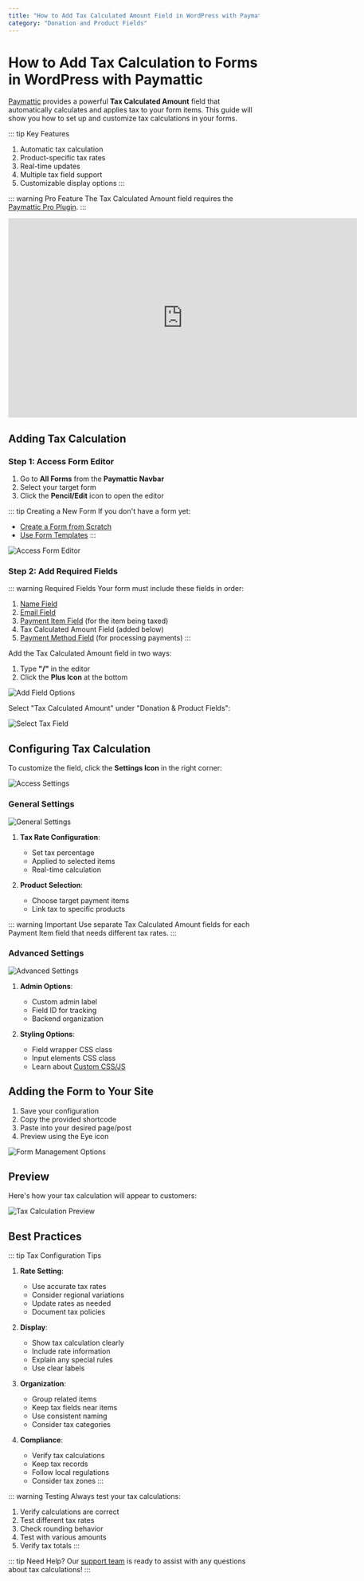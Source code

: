 ```yaml
---
title: "How to Add Tax Calculated Amount Field in WordPress with Paymattic?"
category: "Donation and Product Fields"
---
```

# How to Add Tax Calculation to Forms in WordPress with Paymattic

[Paymattic](https://paymattic.com/) provides a powerful **Tax Calculated Amount** field that automatically calculates and applies tax to your form items. This guide will show you how to set up and customize tax calculations in your forms.

::: tip Key Features
1. Automatic tax calculation
2. Product-specific tax rates
3. Real-time updates
4. Multiple tax field support
5. Customizable display options
:::

::: warning Pro Feature
The Tax Calculated Amount field requires the [Paymattic Pro Plugin](/getting-started-with-paymattic/how-to-install-and-activate-paymattic-in-wordpress).
:::

<iframe width="700" height="400" src="https://www.youtube.com/embed/ed0RtdxCdz4?list=PLXpD0vT4thWH80g5e9wYnoBMgEqUXbr53" title="Tax Calculated Amount Field Tutorial" frameborder="0" allow="accelerometer; autoplay; clipboard-write; encrypted-media; gyroscope; picture-in-picture" allowfullscreen></iframe>

## Adding Tax Calculation

### Step 1: Access Form Editor

1. Go to **All Forms** from the **Paymattic Navbar**
2. Select your target form
3. Click the **Pencil/Edit** icon to open the editor

::: tip Creating a New Form
If you don't have a form yet:
- [Create a Form from Scratch](/form-editor/how-to-create-a-form-from-scratch-with-paymattic)
- [Use Form Templates](/form-editor/simple-form-templates)
:::

![Access Form Editor](/images/donation-and-product-fields/how-to-add-tax-calculated-amount-field-in-wordpress-with-paymattic/1.-Open-desired-form-4-scaled.webp)

### Step 2: Add Required Fields

::: warning Required Fields
Your form must include these fields in order:
1. [Name Field](/general-input-fields/how-to-use-general-form-input-fields-in-wordpress-with-paymattic#_1-name-field)
2. [Email Field](/general-input-fields/how-to-use-general-form-input-fields-in-wordpress-with-paymattic#_2-email-field)
3. [Payment Item Field](/donation-and-product-fields/how-to-add-payment-item-fields-in-wordpress-with-paymattic) (for the item being taxed)
4. Tax Calculated Amount Field (added below)
5. [Payment Method Field](/general-input-fields/how-to-use-the-payment-method-fields-section) (for processing payments)
:::

Add the Tax Calculated Amount field in two ways:
1. Type **"/"** in the editor
2. Click the **Plus Icon** at the bottom

![Add Field Options](/images/donation-and-product-fields/how-to-add-tax-calculated-amount-field-in-wordpress-with-paymattic/2.-Type-or-click-icon-4.webp)

Select "Tax Calculated Amount" under "Donation & Product Fields":

![Select Tax Field](/images/donation-and-product-fields/how-to-add-tax-calculated-amount-field-in-wordpress-with-paymattic/3.-Tax-Calculated-field.webp)

## Configuring Tax Calculation

To customize the field, click the **Settings Icon** in the right corner:

![Access Settings](/images/donation-and-product-fields/how-to-add-tax-calculated-amount-field-in-wordpress-with-paymattic/4.-Settings-Icon-4.webp)

### General Settings

![General Settings](/images/donation-and-product-fields/how-to-add-tax-calculated-amount-field-in-wordpress-with-paymattic/5.-General-Settings-2.webp)

1. **Tax Rate Configuration**:
   - Set tax percentage
   - Applied to selected items
   - Real-time calculation

2. **Product Selection**:
   - Choose target payment items
   - Link tax to specific products

::: warning Important
Use separate Tax Calculated Amount fields for each Payment Item field that needs different tax rates.
:::

### Advanced Settings

![Advanced Settings](/images/donation-and-product-fields/how-to-add-tax-calculated-amount-field-in-wordpress-with-paymattic/6.-Advanced-Field.webp)

1. **Admin Options**:
   - Custom admin label
   - Field ID for tracking
   - Backend organization

2. **Styling Options**:
   - Field wrapper CSS class
   - Input elements CSS class
   - Learn about [Custom CSS/JS](/form-settings/how-to-create-custom-css-js-in-wordpress-with-paymattic)

## Adding the Form to Your Site

1. Save your configuration
2. Copy the provided shortcode
3. Paste into your desired page/post
4. Preview using the Eye icon

![Form Management Options](/images/donation-and-product-fields/how-to-add-tax-calculated-amount-field-in-wordpress-with-paymattic/7.-Save-preview-shortcode-buttons.webp)

## Preview

Here's how your tax calculation will appear to customers:

![Tax Calculation Preview](/images/donation-and-product-fields/how-to-add-tax-calculated-amount-field-in-wordpress-with-paymattic/8.-Preview-of-Tax-Calculated-amount.webp)

## Best Practices

::: tip Tax Configuration Tips
1. **Rate Setting**:
   - Use accurate tax rates
   - Consider regional variations
   - Update rates as needed
   - Document tax policies

2. **Display**:
   - Show tax calculation clearly
   - Include rate information
   - Explain any special rules
   - Use clear labels

3. **Organization**:
   - Group related items
   - Keep tax fields near items
   - Use consistent naming
   - Consider tax categories

4. **Compliance**:
   - Verify tax calculations
   - Keep tax records
   - Follow local regulations
   - Consider tax zones
:::

::: warning Testing
Always test your tax calculations:
1. Verify calculations are correct
2. Test different tax rates
3. Check rounding behavior
4. Test with various amounts
5. Verify tax totals
:::

::: tip Need Help?
Our [support team](https://wpmanageninja.com/support-tickets/) is ready to assist with any questions about tax calculations!
:::